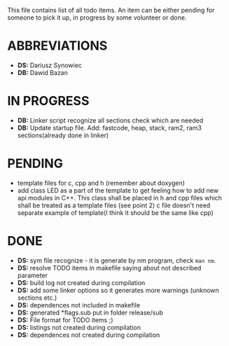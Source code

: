 This file contains list of all todo items. An item can be either pending for
someone to pick it up, in progress by some volunteer or done.

ABBREVIATIONS
==============
* __DS:__ Dariusz Synowiec
* __DB:__ Dawid Bazan

IN PROGRESS
==============
* __DB:__ Linker script recognize all sections check which are needed
* __DB:__ Update startup file. Add: fastcode, heap, stack, ram2, ram3 sections(already done in linker)

PENDING
==============
* template files for c, cpp and h (remember about doxygen)
* add class LED as a part of the template to get feeling how to add new api
  modules in C++. This class shall be placed in h and cpp files which shall be
  treated as a template files (see point 2) c file doesn't need separate
  example of template(I think it should be the same like cpp) 

DONE
==============
* __DS:__ sym file recognize - it is generate by nm program, check `man nm`.
* __DS:__ resolve TODO items in makefile saying about not described parameter
* __DS:__ build log not created during compilation
* __DS:__ add some linker options so it generates more warnings (unknown sections etc.)
* __DS:__ dependences not included in makefile
* __DS:__ generated *flags.sub put in folder release/sub 
* __DS:__ File format for TODO items ;)
* __DS:__ listings not created during compilation
* __DS:__ dependences not created during compilation

